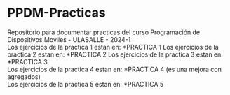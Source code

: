 # PPDM-Practicas
Repositorio para documentar practicas del curso Programación de Dispositivos Moviles - ULASALLE - 2024-1  
Los ejercicios de la practica 1 estan en: *PRACTICA 1 
Los ejercicios de la practica 2 estan en: *PRACTICA 2 
Los ejercicios de la practica 3 estan en: *PRACTICA 3   
Los ejercicios de la practica 4 estan en: *PRACTICA 4 (es una mejora con agregados)  
Los ejercicios de la practica 5 estan en: *PRACTICA 5 
